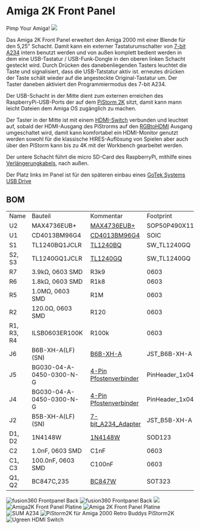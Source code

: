 # Amiga 2K Front Panel
Pimp Your Amiga!
![](https://github.com/Kupferschmid/Amiga/blob/main/images/20240402_235743.jpg)

Das Amiga 2K Front Panel erweitert den Amiga 2000 mit einer Blende für den 5,25" Schacht. Damit kann ein externer Tastaturumschalter von [7-bit A234](https://retro.7-bit.pl/?lang=en&go=projekty&name=SUM234) intern benutzt werden und von außen komplett bedient werden in dem eine USB-Tastatur / USB-Funk-Dongle in den oberen linken Schacht gesteckt wird. Durch Drücken des danebenliegenden Tasters leuchtet die Taste und signalisiert, dass die USB-Tatstatur aktiv ist. erneutes drücken der Taste schält wieder auf die angesteckte Original-Tastatur um. Der Taster daneben aktiviert den Programmiermodus des 7-bit A234.


Der USB-Schacht in der Mitte dient zum externen erreichen des RaspberryPi-USB-Ports der auf dem  [PiStorm 2K](https://github.com/captain-amygdala/pistorm) sitzt, damit kann mann leicht Dateien dem Amiga OS zugänglich zu machen.


Der Taster in der Mitte ist mit einem [HDMI-Switch](https://www.amazon.de/dp/B07H7JCCKM) verbunden und leuchtet auf, sobald der HDMI-Ausgang des PiStrorms auf den [RGBtoHDMI](https://github.com/LinuxJedi/AmigaRGBtoHDMI/tree/main/Amiga2000CPLDSlot) Ausgang umgeschaltet wird, damit kann komfortabel ein HDMI-Monitor genutzt werden sowohl für die klassische HIRES-Auflösung von Spielen aber auch über den PiStorm kann bis zu 4K mit der Workbench gearbeitet werden.

Der untere Schacht führt die micro SD-Card des RaspberryPi, mithilfe eines [Verlängerungkabels](https://www.amazon.de/gp/product/B09MTJ17ZX), nach außen.

Der Platz links im Panel ist für den späteren einbau eines [GoTek Systems USB Drive](https://de.aliexpress.com/item/1005005882655063.html)

## BOM
| | | | |
|-|-|-|-|
|Name|Bauteil|Kommentar|Footprint|
|U2|MAX4736EUB+ |[MAX4736EUB+](https://www.mouser.de/ProductDetail/Analog-Devices-Maxim-Integrated/MAX4736EUB%2b?qs=LHmEVA8xxfapt99jaOcKPg%3D%3D)|SOP50P490X110-10N|
|U1|CD4013BM96G4 |[CD4013BM96G4](https://www.digikey.de/de/products/detail/texas-instruments/CD4013BM96G4/1896471)|SOIC |
|S1|TL1240BQ1JCLR|[TL1240BQ](https://www.digikey.de/de/products/detail/e-switch/TL1240BQ/1805475)|SW_TL1240GQ|
|S2, S3|TL1240GQ1JCLR |[TL1240GQ](https://www.digikey.de/de/products/detail/e-switch/TL1240BQ/1805475)|SW_TL1240GQ|
|R7|3.9kΩ, 0603 SMD|R3k9|0603 |
|R6|1.8kΩ, 0603 SMD|R1k8|0603 |
|R5|1.0MΩ, 0603 SMD|R1M|0603 |
|R2|120.0Ω, 0603 SMD|R120|0603 |
|R1, R3, R4|ILSB0603ER100K |R100k|0603 |
|J6|B6B-XH-A(LF)(SN) |[B6B-XH-A](https://www.digikey.de/de/products/detail/jst-sales-america-inc/B6B-XH-A/1000381)|JST_B6B-XH-A|
|J5|BG030-04-A-0450-0300-N-G |[4-Pin Pfostenverbinder](https://www.mouser.de/ProductDetail/GCT/BG030-04-A-0450-0300-N-G?qs=iLbezkQI%252BsgfdR7VLDPrLQ%3D%3D)|PinHeader_1x04_P2.54mm_Vertical|
|J4|BG030-04-A-0450-0300-N-G |[4-Pin Pfostenverbinder](https://www.mouser.de/ProductDetail/GCT/BG030-04-A-0450-0300-N-G?qs=iLbezkQI%252BsgfdR7VLDPrLQ%3D%3D)|PinHeader_1x04_P2.54mm_Vertical|
|J2|B5B-XH-A(LF)(SN) |[7-bit_A234_Adapter](https://www.digikey.de/de/products/detail/jst-sales-america-inc/B5B-XH-A/1530483)|JST_B5B-XH-A|
|D1, D2|1N4148W |[1N4148W](https://www.digikey.de/de/products/detail/smc-diode-solutions/1N4148W/6022450)|SOD123 |
|C2|1.0nF, 0603 SMD|C1nF|0603 |
|C1, C3|100.0nF, 0603 SMD|C100nF|0603 |
|Q1, Q2 |BC847C,235 |[BC847W](https://www.digikey.de/de/products/detail/rochester-electronics-llc/BC847W-135/13433021)|SOT323 |


![fusion360 Frontpanel Back](https://github.com/Kupferschmid/Amiga/blob/main/images/fusion360-Frontpanel_Front.png)
![fusion360 Frontpanel Back](https://github.com/Kupferschmid/Amiga/blob/main/images/fusion360-Frontpanel_Back.png)
![](https://github.com/Kupferschmid/Amiga/blob/main/images/Schaltplan%20Amiga2K_Front_Panel.png)
![Amiga2K Front Panel Platine](https://github.com/Kupferschmid/Amiga/blob/main/images/Amiga2K-Front-Panel-Platine.png)
![Amiga 2K Front Panel Platine](https://github.com/Kupferschmid/Amiga/blob/main/images/A234_installed_in%20Panel.jpg)
![SUM A234](https://github.com/Kupferschmid/Amiga/blob/main/images/SUM%20A234.png)
![PiStorm2K für Amiga 2000 Retro Buddys PiStorm2K](https://www.retrobuddys.com/wp-content/uploads/2024/01/retro-jan-3-scaled.jpg)
![Ugreen HDMI Switch](https://github.com/Kupferschmid/Amiga/blob/main/images/Ugreen%20hdmi-Switch.jpg)
